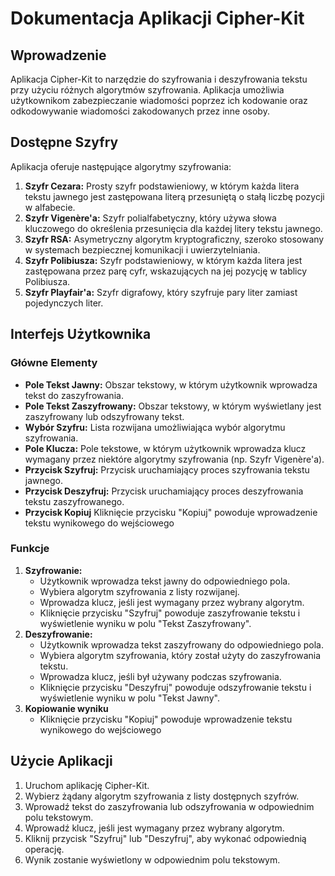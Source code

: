 # Dokumentacja Aplikacji Cipher-Kit

## Wprowadzenie

Aplikacja Cipher-Kit to narzędzie do szyfrowania i deszyfrowania tekstu przy użyciu różnych algorytmów szyfrowania. Aplikacja umożliwia użytkownikom zabezpieczanie wiadomości poprzez ich kodowanie oraz odkodowywanie wiadomości zakodowanych przez inne osoby.

## Dostępne Szyfry

Aplikacja oferuje następujące algorytmy szyfrowania:

1.  **Szyfr Cezara:** Prosty szyfr podstawieniowy, w którym każda litera tekstu jawnego jest zastępowana literą przesuniętą o stałą liczbę pozycji w alfabecie.
2.  **Szyfr Vigenère'a:** Szyfr polialfabetyczny, który używa słowa kluczowego do określenia przesunięcia dla każdej litery tekstu jawnego.
3.  **Szyfr RSA:** Asymetryczny algorytm kryptograficzny, szeroko stosowany w systemach bezpiecznej komunikacji i uwierzytelniania.
4.  **Szyfr Polibiusza:** Szyfr podstawieniowy, w którym każda litera jest zastępowana przez parę cyfr, wskazujących na jej pozycję w tablicy Polibiusza.
5.  **Szyfr Playfair'a:** Szyfr digrafowy, który szyfruje pary liter zamiast pojedynczych liter.

## Interfejs Użytkownika

### Główne Elementy

*   **Pole Tekst Jawny:** Obszar tekstowy, w którym użytkownik wprowadza tekst do zaszyfrowania.
*   **Pole Tekst Zaszyfrowany:** Obszar tekstowy, w którym wyświetlany jest zaszyfrowany lub odszyfrowany tekst.
*   **Wybór Szyfru:** Lista rozwijana umożliwiająca wybór algorytmu szyfrowania.
*   **Pole Klucza:** Pole tekstowe, w którym użytkownik wprowadza klucz wymagany przez niektóre algorytmy szyfrowania (np. Szyfr Vigenère'a).
*   **Przycisk Szyfruj:** Przycisk uruchamiający proces szyfrowania tekstu jawnego.
*   **Przycisk Deszyfruj:** Przycisk uruchamiający proces deszyfrowania tekstu zaszyfrowanego.
*   **Przycisk Kopiuj** Kliknięcie przycisku "Kopiuj" powoduje wprowadzenie tekstu wynikowego do wejściowego 

### Funkcje

1.  **Szyfrowanie:**
    *   Użytkownik wprowadza tekst jawny do odpowiedniego pola.
    *   Wybiera algorytm szyfrowania z listy rozwijanej.
    *   Wprowadza klucz, jeśli jest wymagany przez wybrany algorytm.
    *   Kliknięcie przycisku "Szyfruj" powoduje zaszyfrowanie tekstu i wyświetlenie wyniku w polu "Tekst Zaszyfrowany".
2.  **Deszyfrowanie:**
    *   Użytkownik wprowadza tekst zaszyfrowany do odpowiedniego pola.
    *   Wybiera algorytm szyfrowania, który został użyty do zaszyfrowania tekstu.
    *   Wprowadza klucz, jeśli był używany podczas szyfrowania.
    *   Kliknięcie przycisku "Deszyfruj" powoduje odszyfrowanie tekstu i wyświetlenie wyniku w polu "Tekst Jawny".
3. **Kopiowanie wyniku**
    *   Kliknięcie przycisku "Kopiuj" powoduje wprowadzenie tekstu wynikowego do wejściowego

## Użycie Aplikacji

1.  Uruchom aplikację Cipher-Kit.
2.  Wybierz żądany algorytm szyfrowania z listy dostępnych szyfrów.
3.  Wprowadź tekst do zaszyfrowania lub odszyfrowania w odpowiednim polu tekstowym.
4.  Wprowadź klucz, jeśli jest wymagany przez wybrany algorytm.
5.  Kliknij przycisk "Szyfruj" lub "Deszyfruj", aby wykonać odpowiednią operację.
6.  Wynik zostanie wyświetlony w odpowiednim polu tekstowym.
